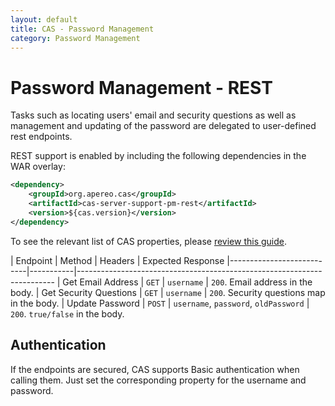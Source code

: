 ```yaml
---
layout: default
title: CAS - Password Management
category: Password Management
---
```


# Password Management - REST

Tasks such as locating users' email and security questions as well as management
and updating of the password are delegated to user-defined rest endpoints.

REST support is enabled by including the following dependencies in the WAR overlay:

```xml
<dependency>
    <groupId>org.apereo.cas</groupId>
    <artifactId>cas-server-support-pm-rest</artifactId>
    <version>${cas.version}</version>
</dependency>
```

To see the relevant list of CAS properties, please [review this guide](../configuration/Configuration-Properties.html#rest-password-management).

| Endpoint                  | Method    | Headers             | Expected Response
|---------------------------|-----------|------------------------------------------------------------------------
| Get Email Address         | `GET`     | `username`          | `200`. Email address in the body.
| Get Security Questions    | `GET`     | `username`          | `200`. Security questions map in the body.
| Update Password           | `POST`    | `username`, `password`, `oldPassword` | `200`. `true/false` in the body.

## Authentication

If the endpoints are secured, CAS supports Basic authentication when calling them.
Just set the corresponding property for the username and password.
